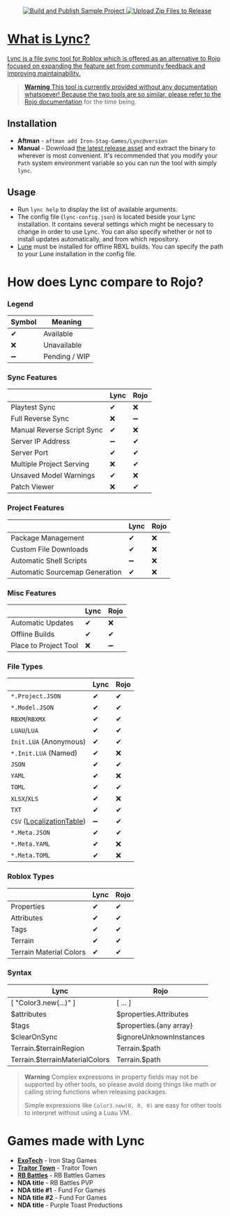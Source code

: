 <p align="center"><a href="https://github.com/Iron-Stag-Games/Lync/actions/workflows/test-build.yml"><img src="https://github.com/Iron-Stag-Games/Lync/actions/workflows/test-build.yml/badge.svg" alt="Build and Publish Sample Project"> <a href="https://github.com/Iron-Stag-Games/Lync/actions/workflows/release-zip.yml"><img src="https://github.com/Iron-Stag-Games/Lync/actions/workflows/release-zip.yml/badge.svg" alt="Upload Zip Files to Release"></p>

# What is Lync?

Lync is a file sync tool for Roblox which is offered as an alternative to Rojo focused on expanding the feature set from community feedback and improving maintainability.

> **Warning**
> This tool is currently provided without any documentation whatsoever! Because the two tools are so similar, please refer to [the Rojo documentation](https://rojo.space/docs/v7/) for the time being.

## Installation
- **Aftman** - `aftman add Iron-Stag-Games/Lync@version`
- **Manual** - Download [the latest release asset](https://github.com/Iron-Stag-Games/Lync/releases/latest) and extract the binary to wherever is most convenient. It's recommended that you modify your `Path` system environment variable so you can run the tool with simply `lync`.

## Usage
- Run `lync help` to display the list of available arguments.
- The config file (`lync-config.json`) is located beside your Lync installation. It contains several settings which might be necessary to change in order to use Lync. You can also specify whether or not to install updates automatically, and from which repository.
- [Lune](https://github.com/filiptibell/lune) must be installed for offline RBXL builds. You can specify the path to your Lune installation in the config file.

# How does Lync compare to Rojo?

### Legend
| Symbol | Meaning |
|-|-|
| ✔ | Available |
| ❌️ | Unavailable |
| ➖ | Pending / WIP |

### Sync Features
| | Lync | Rojo |
|-|-|-|
| Playtest Sync | ✔ | ❌️ |
| Full Reverse Sync | ❌️ | ➖ |
| Manual Reverse Script Sync | ✔ | ❌️ |
| Server IP Address | ➖ | ✔ |
| Server Port | ✔ | ✔ |
| Multiple Project Serving | ❌️ | ✔ |
| Unsaved Model Warnings | ✔ | ❌️ |
| Patch Viewer | ❌️ | ✔ |

### Project Features
| | Lync | Rojo |
|-|-|-|
| Package Management | ✔ | ❌️ |
| Custom File Downloads | ✔ | ❌️ |
| Automatic Shell Scripts | ➖ | ❌️ |
| Automatic Sourcemap Generation | ✔ | ❌️ |

### Misc Features
| | Lync | Rojo |
|-|-|-|
| Automatic Updates | ✔ | ❌️ |
| Offline Builds | ✔ | ✔ |
| Place to Project Tool | ❌️ | ➖ |

### File Types
| | Lync | Rojo |
|-|-|-|
| `*.Project.JSON` | ✔ | ✔ |
| `*.Model.JSON` | ✔ | ✔ |
| `RBXM`/`RBXMX` | ✔ | ✔ |
| `LUAU`/`LUA` | ✔ | ✔ |
| `Init.LUA` (Anonymous) | ✔ | ✔ |
| `*.Init.LUA` (Named) | ✔ | ❌️ |
| `JSON` | ✔ | ✔ |
| `YAML` | ✔ | ❌️ |
| `TOML` | ✔ | ✔ |
| `XLSX`/`XLS` | ✔ | ❌️ |
| `TXT` | ✔ | ✔ |
| `CSV` ([LocalizationTable](https://create.roblox.com/docs/reference/engine/classes/LocalizationTable)) | ➖ | ✔ |
| `*.Meta.JSON` | ✔ | ✔ |
| `*.Meta.YAML` | ✔ | ❌️ |
| `*.Meta.TOML` | ✔ | ❌️ |

### Roblox Types
| | Lync | Rojo |
|-|-|-|
| Properties | ✔ | ✔ |
| Attributes | ✔ | ✔ |
| Tags | ✔ | ✔ |
| Terrain | ✔ | ✔ |
| Terrain Material Colors | ✔ | ✔ |

### Syntax
| Lync | Rojo |
|-|-|
| [ "Color3.new(...)" ] | [ ... ] |
| $attributes | $properties.Attributes |
| $tags | $properties.{any array} |
| $clearOnSync | $ignoreUnknownInstances |
| Terrain.$terrainRegion | Terrain.$path |
| Terrain.$terrainMaterialColors | Terrain.$path |

> **Warning**
> Complex expressions in property fields may not be supported by other tools, so please avoid doing things like math or calling string functions when releasing packages.
>
> Simple expressions like `Color3.new(0, 0, 0)` are easy for other tools to interpret without using a Luau VM.

# Games made with Lync

- **[ExoTech](https://www.roblox.com/games/7634484468)** - Iron Stag Games
- **[Traitor Town](https://www.roblox.com/games/255236425)** - Traitor Town
- **[RB Battles](https://www.roblox.com/games/5036207802)** - RB Battles Games
- **NDA title** - RB Battles PVP
- **NDA title #1** - Fund For Games
- **NDA title #2** - Fund For Games
- **NDA title** - Purple Toast Productions
